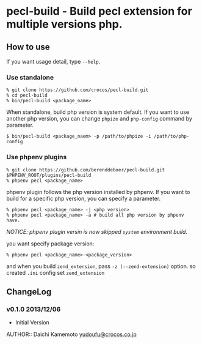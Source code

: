# pecl-build - Build pecl extension for multiple versions php.

## How to use

If you want usage detail, type `--help`.

### Use standalone

```
% git clone https://github.com/crocos/pecl-build.git
% cd pecl-build
% bin/pecl-build <package_name>
```

When standalone, build php version is system default.
If you want to use another php version, you can change `phpize` and `php-config` command by parameter.

```
$ bin/pecl-build <package_naem> -p /path/to/phpize -i /path/to/php-config
```

### Use phpenv plugins

```
% git clone https://github.com/berenddeboer/pecl-build.git $PHPENV_ROOT/plugins/pecl-build
% phpenv pecl <package_name>
```

phpenv plugin follows the php version installed by phpenv.
If you want to build for a specific php version, you can specify a parameter.

```
% phpenv pecl <package_name> -j <php version>
% phpenv pecl <package_name> -a # build all php version by phpenv have.
```

*NOTICE: phpenv plugin versin is now skipped `system` environment build.*

you want specify package version:

```
% phpenv pecl <package_name>-<package_version>
```

and when you build `zend_extension`, pass `-z (--zend-extension)` option.
so created `.ini` config set `zend_extension`


## ChangeLog

### v0.1.0 2013/12/06

* Initial Version

AUTHOR:: Daichi Kamemoto <yudoufu@crocos.co.jp>
